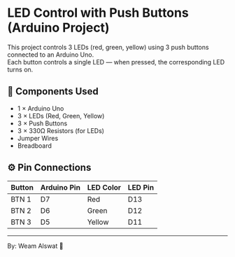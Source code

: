 # LED Control with Push Buttons (Arduino Project)

This project controls 3 LEDs (red, green, yellow) using 3 push buttons connected to an Arduino Uno.  
Each button controls a single LED — when pressed, the corresponding LED turns on.

## 🔌 Components Used
- 1 × Arduino Uno
- 3 × LEDs (Red, Green, Yellow)
- 3 × Push Buttons
- 3 × 330Ω Resistors (for LEDs)
- Jumper Wires
- Breadboard

## ⚙️ Pin Connections

| Button | Arduino Pin | LED Color | LED Pin |
|--------|--------------|-----------|----------|
| BTN 1  | D7           | Red       | D13      |
| BTN 2  | D6           | Green     | D12      |
| BTN 3  | D5           | Yellow    | D11      |

---

By: Weam Alswat 🌟
